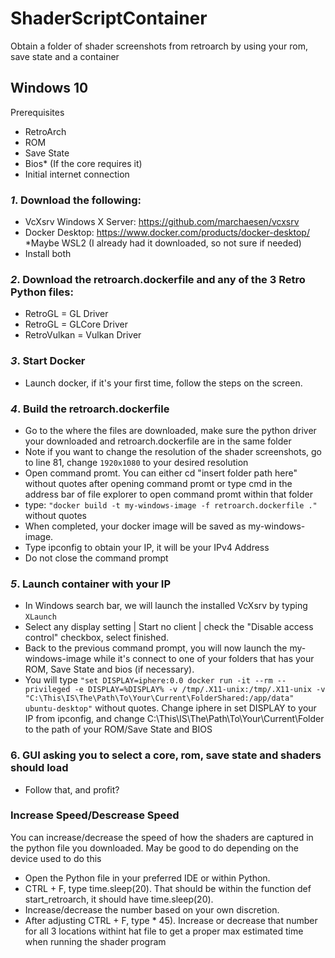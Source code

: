 # ShaderScriptContainer
Obtain a folder of shader screenshots from retroarch by using your rom, save state and a container

## **Windows 10**

Prerequisites
- RetroArch
- ROM
- Save State
- Bios* (If the core requires it)
- Initial internet connection

### *1*. **Download the following:**
- VcXsrv Windows X Server: https://github.com/marchaesen/vcxsrv
- Docker Desktop: https://www.docker.com/products/docker-desktop/
*Maybe WSL2 (I already had it downloaded, so not sure if needed)
- Install both
### *2*. **Download the retroarch.dockerfile and any of the 3 Retro Python files:**
- RetroGL = GL Driver
- RetroGL = GLCore Driver
- RetroVulkan = Vulkan Driver
### *3*. **Start Docker**
- Launch docker, if it's your first time, follow the steps on the screen.
### *4*. **Build the retroarch.dockerfile**
- Go to the where the files are downloaded, make sure the python driver your downloaded and retroarch.dockerfile are in the same folder
- Note if you want to change the resolution of the shader screenshots, go to line 81, change `1920x1080` to your desired resolution
- Open command promt. You can either cd "insert folder path here" without quotes after opening command promt or type cmd in the address bar of file explorer to open command promt within that folder
- type: `"docker build -t my-windows-image -f retroarch.dockerfile ."` without quotes
- When completed, your docker image will be saved as my-windows-image.
- Type ipconfig to obtain your IP, it will be your IPv4 Address
- Do not close the command prompt
### *5*. **Launch container with your IP**
- In Windows search bar, we will launch the installed VcXsrv by typing `XLaunch`
- Select any display setting | Start no client | check the "Disable access control" checkbox, select finished.
- Back to the previous command prompt, you will now launch the my-windows-image while it's connect to one of your folders that has your ROM, Save State and bios (if necessary).
- You will type `"set DISPLAY=iphere:0.0
docker run -it --rm --privileged -e DISPLAY=%DISPLAY% -v /tmp/.X11-unix:/tmp/.X11-unix -v "C:\This\IS\The\Path\To\Your\Current\FolderShared:/app/data" ubuntu-desktop"` without quotes.
Change iphere in set DISPLAY to your IP from ipconfig, and change C:\This\IS\The\Path\To\Your\Current\Folder to the path of your ROM/Save State and BIOS
### 6. GUI asking you to select a core, rom, save state and shaders should load
- Follow that, and profit?

### **Increase Speed/Descrease Speed**

You can increase/decrease the speed of how the shaders are captured in the python file you downloaded. May be good to do depending on the device used to do this
- Open the Python file in your preferred IDE or within Python.
- CTRL + F, type time.sleep(20). That should be within the function def start_retroarch, it should have time.sleep(20).
- Increase/decrease the number based on your own discretion.
- After adjusting CTRL + F, type * 45). Increase or decrease that number for all 3 locations withint hat file to get a proper max estimated time when running the shader program

